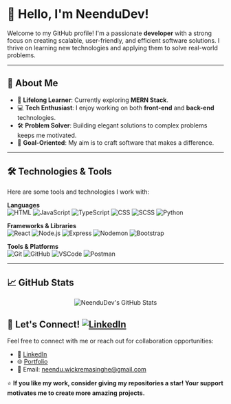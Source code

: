 # 👋 Hello, I'm NeenduDev!

Welcome to my GitHub profile! I'm a passionate **developer** with a strong focus on creating scalable, user-friendly, and efficient software solutions. I thrive on learning new technologies and applying them to solve real-world problems.

---

## 🚀 About Me

- 🌱 **Lifelong Learner**: Currently exploring **MERN Stack**.
- 💻 **Tech Enthusiast**: I enjoy working on both **front-end** and **back-end** technologies.
- 🛠️ **Problem Solver**: Building elegant solutions to complex problems keeps me motivated.
- 🎯 **Goal-Oriented**: My aim is to craft software that makes a difference.

---

## 🛠️ Technologies & Tools

Here are some tools and technologies I work with:

**Languages**  
![HTML](https://img.shields.io/badge/html5-E34F26?style=flat&logo=html5&logoColor=ffffff)
![JavaScript](https://img.shields.io/badge/javascript-F7DF1E?style=flat&logo=javascript&logoColor=000000)
![TypeScript](https://img.shields.io/badge/typescript-3178C6?style=flat&logo=typescript&logoColor=ffffff)
![CSS](https://img.shields.io/badge/css3-1572B6?style=flat&logo=css3&logoColor=ffffff)
![SCSS](https://img.shields.io/badge/SCSS-CC6699?style=flat&logo=sass&logoColor=ffffff)
![Python](https://img.shields.io/badge/python-3670A0?style=flat&logo=python&logoColor=ffdd54)


**Frameworks & Libraries**  
![React](https://img.shields.io/badge/React-61DAFB?style=flat&logo=react&logoColor=000000)
![Node.js](https://img.shields.io/badge/Node.js-339933?style=flat&logo=node.js&logoColor=ffffff)
![Express](https://img.shields.io/badge/Express-000000?style=flat&logo=express&logoColor=ffffff)
![Nodemon](https://img.shields.io/badge/NODEMON-%23323330.svg?style=flat&logo=nodemon&logoColor=%BBDEAD)
![Bootstrap](https://img.shields.io/badge/Bootstrap-7952B3?style=flat&logo=bootstrap&logoColor=ffffff) 

**Tools & Platforms**  
![Git](https://img.shields.io/badge/Git-F05032?style=flat&logo=git&logoColor=ffffff)
![GitHub](https://img.shields.io/badge/GitHub-181717?style=flat&logo=github&logoColor=ffffff)
![VSCode](https://img.shields.io/badge/VS%20Code-007ACC?style=flat&logo=visual-studio-code&logoColor=ffffff)
![Postman](https://img.shields.io/badge/Postman-FF6C37?style=flat&logo=postman&logoColor=ffffff)  

---

## 📈 GitHub Stats

<p align="center">
  <img src="https://github-readme-stats.vercel.app/api?username=NeenduDev&show_icons=true&theme=radical&cache_seconds=1800" alt="NeenduDev's GitHub Stats" />
</p>

<!--
---

## 🔥 Top Projects

Here are some of my most notable projects:

### 🌐 [Project Name 1](https://github.com/NeenduDev/project-1)
- **Description**: Brief overview of what the project does.
- **Tech Stack**: React, Node.js, Express, MongoDB.

### 🎨 [Project Name 2](https://github.com/NeenduDev/project-2)
- **Description**: Another cool project that solves a specific problem.
- **Tech Stack**: TypeScript, CSS, and more.

> _Check out my [repositories](https://github.com/NeenduDev?tab=repositories) for more!_

---

## 🌐 Socials:
[![Discord](https://img.shields.io/badge/Discord-%237289DA.svg?logo=discord&logoColor=white)](https://discord.gg/1211912253461495808) [![Facebook](https://img.shields.io/badge/Facebook-%231877F2.svg?logo=Facebook&logoColor=white)](https://facebook.com/rvirush) [![Instagram](https://img.shields.io/badge/Instagram-%23E4405F.svg?logo=Instagram&logoColor=white)](https://instagram.com/ravirush_) 
---
-->

## 🤝 Let's Connect! [![LinkedIn](https://img.shields.io/badge/LinkedIn-%230077B5.svg?logo=linkedin&logoColor=white)](https://www.linkedin.com/in/anjitha-neendu/)  

Feel free to connect with me or reach out for collaboration opportunities:

- 💼 [LinkedIn](https://www.linkedin.com/in/anjitha-neendu/) 
- 🌐 [Portfolio](https://your-portfolio-url/)
- 📧 Email: [neendu.wickremasinghe@gmail.com](mailto:neendu.wickremasinghe@gmail.com)
  
⭐ **If you like my work, consider giving my repositories a star! Your support motivates me to create more amazing projects.**
